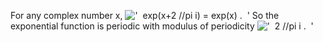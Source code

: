 For any complex number x,
!['  exp(x+2 //pi i) = exp(x) .  '](../dictionary/equation_images/3895.1..png)
So the exponential function is periodic with modulus of periodicity
!['  2 //pi i .  '](../dictionary/equation_images/3895.2..png)
